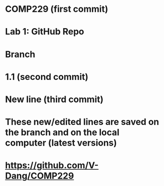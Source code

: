# COMP229               (first commit)
# Lab 1: GitHub Repo
# Branch
# 1.1                   (second commit)
# New line              (third commit)
# These new/edited lines are saved on the branch and on the local computer (latest versions)

# https://github.com/V-Dang/COMP229
